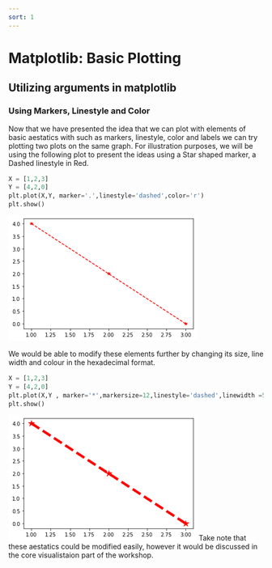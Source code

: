 ```yaml
---
sort: 1
---
```


# Matplotlib: Basic Plotting
## Utilizing arguments in matplotlib
### Using Markers, Linestyle and Color

Now that we have presented the idea that we can plot with elements of basic aestatics with such as markers, linestyle, color and labels we can try plotting two plots on the same graph. For illustration purposes, we will be using the following plot to present the ideas using a Star shaped marker, a Dashed linestyle in Red.
```python
X = [1,2,3]
Y = [4,2,0]
plt.plot(X,Y, marker='.',linestyle='dashed',color='r')
plt.show()
```
![WorkshopImage2](https://raw.githubusercontent.com/darren1998s/darren1998s.github.io/main/assets/images/tfi/basics%20plt/workshop2.png)

We would be able to modify these elements further by changing its size, line width and colour in the hexadecimal format.
```python
X = [1,2,3]
Y = [4,2,0]
plt.plot(X,Y , marker='*',markersize=12,linestyle='dashed',linewidth =5,color='#ff0000')
plt.show()
```
![WorkshopImage3](https://raw.githubusercontent.com/darren1998s/darren1998s.github.io/main/assets/images/tfi/basics%20plt/workshop3.png)
Take note that these aestatics could be modified easily, however it would be discussed in the core visualistaion part of the workshop.


